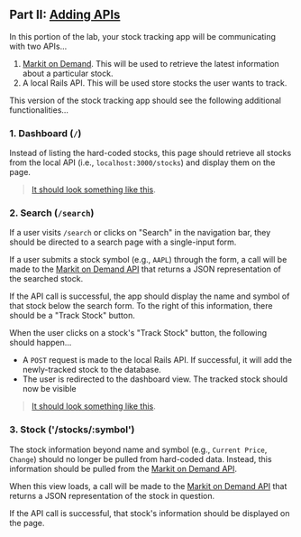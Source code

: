 ## Part II: [Adding APIs](part-ii.md)

In this portion of the lab, your stock tracking app will be communicating with two APIs...
  1. [Markit on Demand](http://dev.markitondemand.com/MODApis/). This will be used to retrieve the latest information about a particular stock.
  2. A local Rails API. This will be used store stocks the user wants to track.

This version of the stock tracking app should see the following additional functionalities...

### 1. Dashboard (`/`)

Instead of listing the hard-coded stocks, this page should retrieve all stocks from the local API (i.e., `localhost:3000/stocks`) and display them on the page.

> [It should look something like this](#).

### 2. Search (`/search`)

If a user visits `/search` or clicks on "Search" in the navigation bar, they should be directed to a search page with a single-input form.

If a user submits a stock symbol (e.g., `AAPL`) through the form, a call will be made to the [Markit on Demand API](http://dev.markitondemand.com/MODApis/) that returns a JSON representation of the searched stock.

If the API call is successful, the app should display the name and symbol of that stock below the search form. To the right of this information, there should be a "Track Stock" button.

When the user clicks on a stock's "Track Stock" button, the following should happen...
- A `POST` request is made to the local Rails API. If successful, it will add the newly-tracked stock to the database.
- The user is redirected to the dashboard view. The tracked stock should now be visible

> [It should look something like this](#).

### 3. Stock ('/stocks/:symbol')

The stock information beyond name and symbol (e.g., `Current Price`, `Change`) should no longer be pulled from hard-coded data. Instead, this information should be pulled from the [Markit on Demand API](http://dev.markitondemand.com/MODApis/).

When this view loads, a call will be made to the [Markit on Demand API](#) that returns a JSON representation of the stock in question.

If the API call is successful, that stock's information should be displayed on the page.
